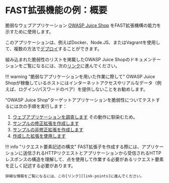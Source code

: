 [link-points]:              ../points/intro.md
[link-mod-extension]:       mod-extension.md
[link-non-mod-extension]:   non-mod-extension.md
[link-app-examination]:     app-examination.md
[link-juice-shop]:          https://www.owasp.org/index.php/OWASP_Juice_Shop_Project
[link-juice-shop-deploy]:   https://github.com/bkimminich/juice-shop#setup
[link-juice-shop-docs]:     https://bkimminich.gitbooks.io/pwning-owasp-juice-shop/content/
[link-using-extension]:     ../using-extension.md


#   FAST拡張機能の例：概要

脆弱なウェブアプリケーション [OWASP Juice Shop][link-juice-shop] をFAST拡張機構の能力を示すために使用します。

このアプリケーションは、例えばDocker、Node.JS、またはVagrantを使用して、複数の方法で[デプロイ][link-juice-shop-deploy]することができます。

組み込まれた脆弱性のリストを掲載したOWASP Juice Shopのドキュメンテーションをご覧になるには、次の[リンク][link-juice-shop-docs]に進んでください。

!!! warning "脆弱なアプリケーションを用いた作業に際して"
    OWASP Juice Shopが稼働しているホストにはインターネットアクセスやリアルなデータ（例えば、ログイン/パスワードのペア）を提供しないことをお勧めします。

“OWASP Juice Shop”ターゲットアプリケーションを脆弱性についてテストするには次の手順を実行します：

1.  [ウェブアプリケーションを調査します][link-app-examination] その動作に馴染むため。
2.  [サンプルの修正拡張を作成します][link-mod-extension]
3.  [サンプルの非修正拡張を作成します][link-non-mod-extension]
4.  [作成した拡張を使用します][link-using-extension]

!!! info "リクエスト要素記述の構文"
    FAST拡張子を作成する際には、アプリケーションに送信されるHTTPリクエストとアプリケーションから受信されるHTTPレスポンスの構造を理解して、点を使用して作業する必要があるリクエスト要素を正しく記述する必要があります。
    
    詳細な情報をご覧になるには、この[リンク][link-points]に進んでください。